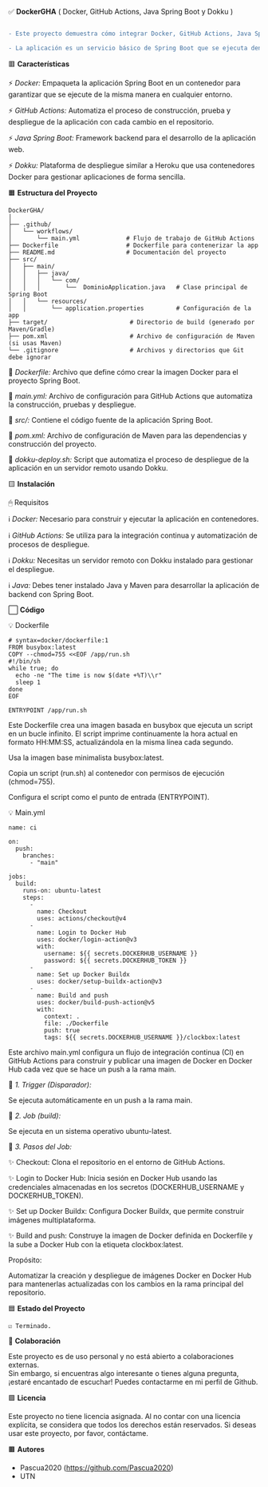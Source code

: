 ✅️ **DockerGHA** 
( Docker, GitHub Actions, Java Spring Boot y Dokku )

```diff 

- Este proyecto demuestra cómo integrar Docker, GitHub Actions, Java Spring Boot y Dokku para crear un flujo de trabajo de desarrollo y despliegue automatizado. 

- La aplicación es un servicio básico de Spring Boot que se ejecuta dentro de un contenedor Docker, se automatiza con GitHub Actions y se despliega usando Dokku.

```

🟥 **Características**

⚡️ *Docker:* Empaqueta la aplicación Spring Boot en un contenedor para garantizar que se ejecute de la misma manera en cualquier entorno.

⚡️ *GitHub Actions:* Automatiza el proceso de construcción, prueba y despliegue de la aplicación con cada cambio en el repositorio.

⚡️ *Java Spring Boot:* Framework backend para el desarrollo de la aplicación web.

⚡️ *Dokku:* Plataforma de despliegue similar a Heroku que usa contenedores Docker para gestionar aplicaciones de forma sencilla.


🟧 **Estructura del Proyecto**

```
DockerGHA/
│
├── .github/
│   └── workflows/
│       └── main.yml             # Flujo de trabajo de GitHub Actions
├── Dockerfile                   # Dockerfile para contenerizar la app
├── README.md                    # Documentación del proyecto
├── src/
│   ├── main/
│   │   ├── java/
│   │   │   └── com/
│   │   │       └──  DominioApplication.java   # Clase principal de Spring Boot
│   │   └── resources/
│   │       └── application.properties         # Configuración de la app
├── target/                       # Directorio de build (generado por Maven/Gradle)
├── pom.xml                       # Archivo de configuración de Maven (si usas Maven)
└── .gitignore                    # Archivos y directorios que Git debe ignorar
```

💾 *Dockerfile:* Archivo que define cómo crear la imagen Docker para el proyecto Spring Boot.

💾 *main.yml:* Archivo de configuración para GitHub Actions que automatiza la construcción, pruebas y despliegue.

💾 *src/:* Contiene el código fuente de la aplicación Spring Boot.

💾 *pom.xml:* Archivo de configuración de Maven para las dependencias y construcción del proyecto.

💾 *dokku-deploy.sh:* Script que automatiza el proceso de despliegue de la aplicación en un servidor remoto usando Dokku.


🟨 **Instalación**

 🖱 Requisitos

ℹ️ *Docker:* Necesario para construir y ejecutar la aplicación en contenedores.

ℹ️ *GitHub Actions:* Se utiliza para la integración continua y automatización de procesos de despliegue.

ℹ️ *Dokku:* Necesitas un servidor remoto con Dokku instalado para gestionar el despliegue.

ℹ️ *Java:* Debes tener instalado Java y Maven para desarrollar la aplicación de backend con Spring Boot.

⬜️ **Código**

💡 Dockerfile
```
# syntax=docker/dockerfile:1
FROM busybox:latest
COPY --chmod=755 <<EOF /app/run.sh
#!/bin/sh
while true; do
  echo -ne "The time is now $(date +%T)\\r"
  sleep 1
done
EOF

ENTRYPOINT /app/run.sh
```

Este Dockerfile crea una imagen basada en busybox que ejecuta un script en un bucle infinito. El script imprime continuamente la hora actual en formato HH:MM:SS, actualizándola en la misma línea cada segundo.

Usa la imagen base minimalista busybox:latest.

Copia un script (run.sh) al contenedor con permisos de ejecución (chmod=755).

Configura el script como el punto de entrada (ENTRYPOINT).


💡 Main.yml
```
name: ci

on:
  push:
    branches:
      - "main"

jobs:
  build:
    runs-on: ubuntu-latest
    steps:
      -
        name: Checkout
        uses: actions/checkout@v4
      -
        name: Login to Docker Hub
        uses: docker/login-action@v3
        with:
          username: ${{ secrets.DOCKERHUB_USERNAME }}
          password: ${{ secrets.DOCKERHUB_TOKEN }}
      -
        name: Set up Docker Buildx
        uses: docker/setup-buildx-action@v3
      -
        name: Build and push
        uses: docker/build-push-action@v5
        with:
          context: .
          file: ./Dockerfile
          push: true
          tags: ${{ secrets.DOCKERHUB_USERNAME }}/clockbox:latest
```
Este archivo main.yml configura un flujo de integración continua (CI) en GitHub Actions para construir y publicar una imagen de Docker en Docker Hub cada vez que se hace un push a la rama main.

📀 *1. Trigger (Disparador):*

Se ejecuta automáticamente en un push a la rama main.

📀 *2. Job (build):*

Se ejecuta en un sistema operativo ubuntu-latest.

📀 *3. Pasos del Job:*

✨️ Checkout: Clona el repositorio en el entorno de GitHub Actions.

✨️ Login to Docker Hub: Inicia sesión en Docker Hub usando las credenciales almacenadas en los secretos (DOCKERHUB_USERNAME y DOCKERHUB_TOKEN).

✨️ Set up Docker Buildx: Configura Docker Buildx, que permite construir imágenes multiplataforma.

✨️ Build and push: Construye la imagen de Docker definida en Dockerfile y la sube a Docker Hub con la etiqueta clockbox:latest.

Propósito:

Automatizar la creación y despliegue de imágenes Docker en Docker Hub para mantenerlas actualizadas con los cambios en la rama principal del repositorio.

🟦 **Estado del Proyecto**

    ☑️ Terminado.

👤 **Colaboración**

Este proyecto es de uso personal y no está abierto a colaboraciones externas.  
Sin embargo, si encuentras algo interesante o tienes alguna pregunta, ¡estaré encantado de escuchar! Puedes contactarme en mi perfil de Github.

🟪 **Licencia**

Este proyecto no tiene licencia asignada. Al no contar con una licencia explícita, se considera que todos los derechos están reservados. Si deseas usar este proyecto, por favor, contáctame.

🟫 **Autores**
- Pascua2020 (https://github.com/Pascua2020)
- UTN